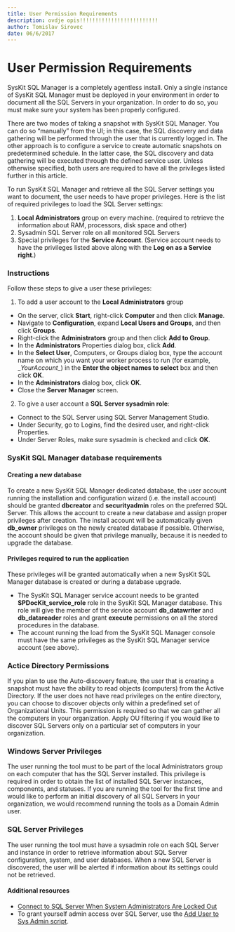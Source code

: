 ```yaml
---
title: User Permission Requirements
description: ovdje opis!!!!!!!!!!!!!!!!!!!!!!!!!
author: Tomislav Sirovec
date: 06/6/2017
---
```

# User Permission Requirements

SysKit SQL Manager is a completely agentless install. Only a single instance of SysKit SQL Manager must be deployed in your environment in order to document all the SQL Servers in your organization. In order to do so, you must make sure your system has been properly configured.

There are two modes of taking a snapshot with SysKit SQL Manager. You can do so “manually” from the UI; in this case, the SQL discovery and data gathering will be performed through the user that is currently logged in. The other approach is to configure a service to create automatic snapshots on predetermined schedule. In the latter case, the SQL discovery and data gathering will be executed through the defined service user. Unless otherwise specified, both users are required to have all the privileges listed further in this article.

To run SysKit SQL Manager and retrieve all the SQL Server settings you want to document, the user needs to have proper privileges. Here is the list of required privileges to load the SQL Server settings:

1. __Local Administrators__ group on every machine. (required to retrieve the information about RAM, processors, disk space and other)
2. Sysadmin SQL Server role on all monitored SQL Servers
3. Special privileges for the __Service Account__. (Service account needs to have the privileges listed above along with the __Log on as a Service right__.)

### Instructions

Follow these steps to give a user these privileges:

1. To add a user account to the __Local Administrators__ group
  * On the server, click __Start__, right-click __Computer__ and then click __Manage__.
  * Navigate to __Configuration__, expand __Local Users and Groups__, and then click __Groups__.
  * Right-click the __Administrators__ group and then click __Add to Group__.
  * In the __Administrators__ Properties dialog box, click __Add__.
  * In the __Select User__, Computers, or Groups dialog box, type the account name on which you want your worker process to run (for example, <Domain>\__YourAccount__) in the __Enter the object names to select__ box and then click __OK__.
  * In the __Administrators__ dialog box, click __OK__.
  * Close the __Server Manager__ screen.
2. To give a user account a __SQL Server sysadmin role__:
  * Connect to the SQL Server using SQL Server Management Studio.
  * Under Security, go to Logins, find the desired user, and right-click Properties.
  * Under Server Roles, make sure sysadmin is checked and click __OK__.

### SysKit SQL Manager database requirements

#### Creating a new database

To create a new SysKit SQL Manager dedicated database, the user account running the installation and configuration wizard (i.e. the install account) should be granted __dbcreator__ and __securityadmin__ roles on the preferred SQL Server. This allows the account to create a new database and assign proper privileges after creation. The install account will be automatically given __db_owner__ privileges on the newly created database if possible. Otherwise, the account should be given that privilege manually, because it is needed to upgrade the database.

#### Privileges required to run the application

These privileges will be granted automatically when a new SysKit SQL Manager database is created or during a database upgrade.

* The SysKit SQL Manager service account needs to be granted __SPDocKit_service_role__ role in the SysKit SQL Manager database. This role will give the member of the service account __db_datawriter__  and  __db_datareader__ roles and grant __execute__ permissions on all the stored procedures in the database.
* The account running the load from the SysKit SQL Manager console must have the same privileges as the SysKit SQL Manager service account (see above).

### Actice Directory Permissions

If you plan to use the Auto-discovery feature, the user that is creating a snapshot must have the ability to read objects (computers) from the Active Directory. If the user does not have read privileges on the entire directory, you can choose to discover objects only within a predefined set of Organizational Units.
This permission is required so that we can gather all the computers in your organization. Apply OU filtering if you would like to discover SQL Servers only on a particular set of computers in your organization.

### Windows Server Privileges

The user running the tool must to be part of the local Administrators group on each computer that has the SQL Server installed. This privilege is required in order to obtain the list of installed SQL Server instances, components, and statuses.
If you are running the tool for the first time and would like to perform an initial discovery of all SQL Servers in your organization, we would recommend running the tools as a Domain Admin user.

### SQL Server Privileges

The user running the tool must have a sysadmin role on each SQL Server and instance in order to retrieve information about SQL Server configuration, system, and user databases. When a new SQL Server is discovered, the user will be alerted if information about its settings could not be retrieved.
 
 #### Additional resources

* [Connect to SQL Server When System Administrators Are Locked Out](https://docs.microsoft.com/en-us/sql/database-engine/configure-windows/connect-to-sql-server-when-system-administrators-are-locked-out)
* To grant yourself admin access over SQL Server, use the [Add User to Sys Admin script](https://github.com/Acceleratio/SQLScripts/blob/master/AddUserToSysAdmin.bat
).
